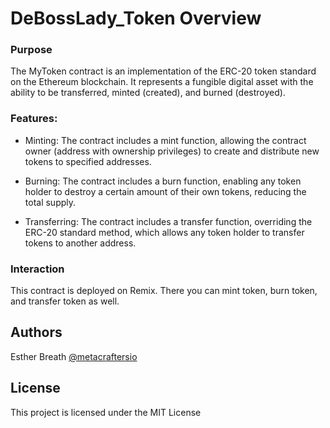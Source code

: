 # DeBossLady_Token Overview

### Purpose
The MyToken contract is an implementation of the ERC-20 token
standard on the Ethereum blockchain.
It represents a fungible digital asset with the ability
to be transferred, minted (created), and burned (destroyed).

### Features:

- Minting: The contract includes a mint function, allowing the contract owner (address with ownership privileges) to create and distribute new tokens to specified addresses.

- Burning: The contract includes a burn function, enabling any token holder to destroy a certain amount of their own tokens, reducing the total supply.

- Transferring: The contract includes a transfer function, overriding the ERC-20 standard method, which allows any token holder to transfer tokens to another address.

### Interaction
This contract is deployed on Remix. 
There you can mint token, burn token, and transfer token as well. 

## Authors

Esther Breath
[@metacraftersio](https://twitter.com/EstherBreath10)

## License

This project is licensed under the MIT License 
